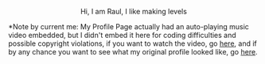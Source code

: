 <p align="center"> 
  Hi, I am Raul, I like making levels <br>

  *Note by current me: My Profile Page actually had an auto-playing music video embedded, but I didn't embed it here for coding difficulties and possible copyright violations, if you want to watch the video, go [here](https://www.youtube.com/watch?v=WgBeu3FVi60), and if by any chance you want to see what my original profile looked like, go [here](https://web.archive.org/web/20230716025856/https://www.levelpalace.com/profile?user_id=411).
</p>
